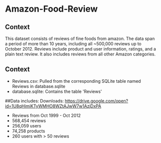 # Amazon-Food-Review
## Context
This dataset consists of reviews of fine foods from amazon. The data span a period of more than 10 years, including all ~500,000 reviews up to October 2012. Reviews include product and user information, ratings, and a plain text review. It also includes reviews from all other Amazon categories.

## Context
- Reviews.csv: Pulled from the corresponding SQLite table named Reviews in database.sqlite
- database.sqlite: Contains the table 'Reviews'

##Data includes:
Downloads: https://drive.google.com/open?id=1U8qHimiKTyWMHO8WZtAJwW7w1AzjDxPA
- Reviews from Oct 1999 - Oct 2012
- 568,454 reviews
- 256,059 users
- 74,258 products
- 260 users with > 50 reviews
